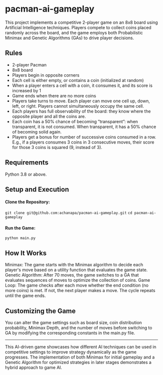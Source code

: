 # pacman-ai-gameplay
This project implements a competitive 2-player game on an 8x8 board using Artificial Intelligence techniques. Players compete to collect coins placed randomly across the board, and the game employs both Probabilistic Minimax and Genetic Algorithms (GAs) to drive player decisions.

## Rules
- 2-player Pacman
- 8x8 board
- Players begin in opposite corners
- Each cell is either empty, or contains a coin (initialized at random)
- When a player enters a cell with a coin, it consumes it, and its score is increased by 1
- Game ends when there are no more coins
- Players take turns to move. Each player can move one cell up, down, left, or right. Players cannot simultaneously occupy the same cell.
- Each players has full observability of the board: they know where the opposite player and all the coins are.
- Each coin has a 50% chance of becoming ”transparent”: when transparent, it is not consumed. When transparent, it has a 50% chance of becoming solid again.
- Players get a bonus for number of successive coins consumed in a row. E.g., if a players consumes 3 coins in 3 consecutive moves, their score for those 3 coins is squared (9, instead of 3).

## Requirements
Python 3.8 or above.

## Setup and Execution
#### Clone the Repository:
```git clone git@github.com:achanapa/pacman-ai-gameplay.git```
```cd pacman-ai-gameplay```
#### Run the Game:
```python main.py```

## How It Works
Minimax: The game starts with the Minimax algorithm to decide each player's move based on a utility function that evaluates the game state.
Genetic Algorithm: After 70 moves, the game switches to a GA that evaluates sequences of moves to optimize the collection of coins.
Game Loop: The game checks after each move whether the end condition (no more coins) is met. If not, the next player makes a move. The cycle repeats until the game ends.

## Customizing the Game
You can alter the game settings such as board size, coin distribution probability, Minimax Depth, and the number of moves before switching to GA by modifying the corresponding constants in the main.py file.

-------
This AI-driven game showcases how different AI techniques can be used in competitive settings to improve strategy dynamically as the game progresses. The implementation of both Minimax for initial gameplay and a Genetic Algorithm for optimized strategies in later stages demonstrates a hybrid approach to game AI.
